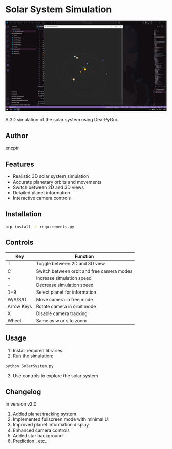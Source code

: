 # Solar System Simulation

![Solar System Screenshot](screenshot.png)

A 3D simulation of the solar system using DearPyGui.

## Author
encptr

## Features
- Realistic 3D solar system simulation
- Accurate planetary orbits and movements
- Switch between 2D and 3D views
- Detailed planet information
- Interactive camera controls

## Installation
```bash
pip install -r requirements.py
```

## Controls
| Key | Function |
|-----|----------|
| T | Toggle between 2D and 3D view |
| C | Switch between orbit and free camera modes |
| + | Increase simulation speed |
| - | Decrease simulation speed |
| 1-9 | Select planet for information |
| W/A/S/D | Move camera in free mode |
| Arrow Keys | Rotate camera in orbit mode |
| X | Disable camera tracking |
| Wheel | Same as w or s to zoom |

## Usage
1. Install required libraries
2. Run the simulation:
```bash
python SolarSystem.py
```
3. Use controls to explore the solar system

## Changelog
In version v2.0
1. Added planet tracking system
2. Implemented fullscreen mode with minimal UI
3. Improved planet information display
4. Enhanced camera controls
5. Added star background
6. Prediction , etc..
